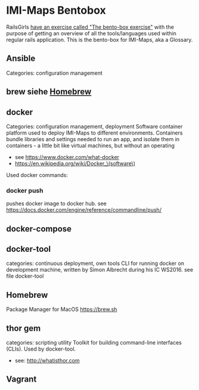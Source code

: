 # IMI-Maps Bentobox

RailsGirls [have an exercise called "The bento-box exercise"](http://blog.railsgirls.com/post/20405930015/bentobox-learn-the-language-of-technology) with the purpose of
getting an overview of all the tools/languages used within regular rails
application. This is the bento-box for IMI-Maps, aka a Glossary.

## Ansible
Categories: configuration management

## brew siehe [Homebrew](#homebrew)

## docker
Categories: configuration management, deployment
Software container platform used to deploy IMI-Maps to different environments.
Containers bundle libraries and settings needed to run an app, and isolate them
in containers - a little bit like virtual machines, but without an operating

* see https://www.docker.com/what-docker
* https://en.wikipedia.org/wiki/Docker_\(software\)

Used docker commands:
### docker push
pushes docker image to docker hub. see https://docs.docker.com/engine/reference/commandline/push/

## docker-compose

## docker-tool
categories: continuous deployment, own tools
CLI for running docker on development machine, written by Simon Albrecht during his IC WS2016.
see file docker-tool

## Homebrew

Package Manager for MacOS
https://brew.sh

## thor gem
categories: scripting utility
Toolkit for building command-line interfaces (CLIs). Used by docker-tool.
* see: http://whatisthor.com

## Vagrant

